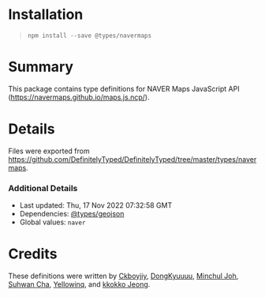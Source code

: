 # Installation
> `npm install --save @types/navermaps`

# Summary
This package contains type definitions for NAVER Maps JavaScript API (https://navermaps.github.io/maps.js.ncp/).

# Details
Files were exported from https://github.com/DefinitelyTyped/DefinitelyTyped/tree/master/types/navermaps.

### Additional Details
 * Last updated: Thu, 17 Nov 2022 07:32:58 GMT
 * Dependencies: [@types/geojson](https://npmjs.com/package/@types/geojson)
 * Global values: `naver`

# Credits
These definitions were written by [Ckboyjiy](https://github.com/ckboyjiy), [DongKyuuuu](https://github.com/DongKyuuuu), [Minchul Joh](https://github.com/fclemonschool), [Suhwan Cha](https://github.com/suhwancha), [Yellowinq](https://github.com/hig4342), and [kkokko Jeong](https://github.com/kkokkojeong).
